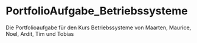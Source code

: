 # PortfolioAufgabe_Betriebssysteme
Die Portfolioaufgabe für den Kurs Betriebssysteme von Maarten, Maurice, Noel, Ardit, Tim und Tobias
